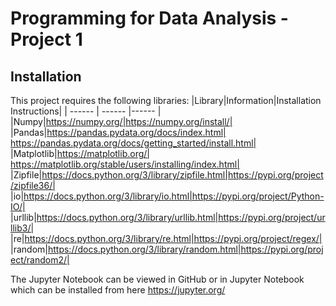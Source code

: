 # Programming for Data Analysis - Project 1

## Installation

This project requires the following libraries:
|Library|Information|Installation Instructions|
| ------ | ------ |------ |
|Numpy|https://numpy.org/|https://numpy.org/install/|
|Pandas|https://pandas.pydata.org/docs/index.html| https://pandas.pydata.org/docs/getting_started/install.html|
|Matplotlib|https://matplotlib.org/| https://matplotlib.org/stable/users/installing/index.html|
|Zipfile|https://docs.python.org/3/library/zipfile.html|https://pypi.org/project/zipfile36/|
|io|https://docs.python.org/3/library/io.html|https://pypi.org/project/Python-IO/|
|urllib|https://docs.python.org/3/library/urllib.html|https://pypi.org/project/urllib3/|
|re|https://docs.python.org/3/library/re.html|https://pypi.org/project/regex/|
|random|https://docs.python.org/3/library/random.html|https://pypi.org/project/random2/|

The Jupyter Notebook can be viewed in GitHub or in Jupyter Notebook which can be installed from here https://jupyter.org/